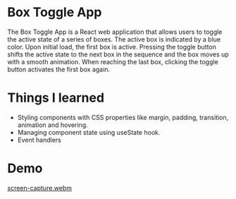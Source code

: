 # Box Toggle App

The Box Toggle App is a React web application that allows users to toggle the active state of a series of boxes. The active box is indicated by a blue color. Upon initial load, the first box is active. Pressing the toggle button shifts the active state to the next box in the sequence and the box moves up with a smooth animation. When reaching the last box, clicking the toggle button activates the first box again.

# Things I learned

<ul>
    <li>Styling components with CSS properties like margin, padding, transition, animation and hovering.</li>
    <li>Managing component state using useState hook.</li>
    <li>Event handlers</li>
</ul>

# Demo

[screen-capture.webm](https://github.com/yogeshtakeo/BFS_45_Repositary/assets/74273235/e500353d-6a08-4dc3-891f-29d38d315148)

